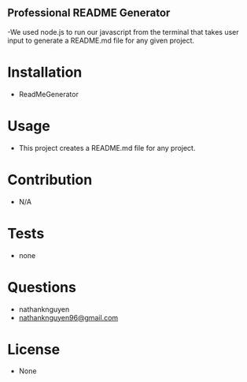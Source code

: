 ## Professional README Generator
  -We used node.js to run our javascript from the terminal that takes user input to generate a README.md file for any given project.
  # Installation
  - ReadMeGenerator
  # Usage
  - This project creates a README.md file for any project.
  # Contribution 
  - N/A
  # Tests
  - none
  # Questions
  - nathanknguyen
  - nathanknguyen96@gmail.com
  # License
  - None
  
